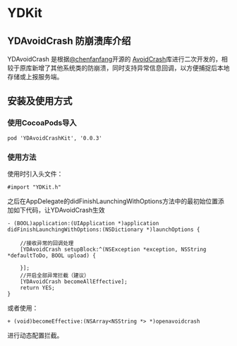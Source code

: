 # YDKit
## YDAvoidCrash 防崩溃库介绍
YDAvoidCrash 是根据[@chenfanfang](https://github.com/chenfanfang)开源的 [AvoidCrash](https://github.com/chenfanfang/AvoidCrash)库进行二次开发的，相较于原库新增了其他系统类的防崩溃，同时支持异常信息回调，以方便捕捉后本地存储或上报服务端。

## 安装及使用方式
### 使用CocoaPods导入

```
pod 'YDAvoidCrashKit', '0.0.3'
```
### 使用方法

使用时引入头文件：

```
#import "YDKit.h"
```

之后在AppDelegate的didFinishLaunchingWithOptions方法中的最初始位置添加如下代码，让YDAvoidCrash生效

```
- (BOOL)application:(UIApplication *)application didFinishLaunchingWithOptions:(NSDictionary *)launchOptions {

    //接收异常的回调处理
    [YDAvoidCrash setupBlock:^(NSException *exception, NSString *defaultToDo, BOOL upload) {
            
    }];
    //开启全部异常拦截（建议）
    [YDAvoidCrash becomeAllEffective];
    return YES;
}
```

或者使用：

```
+ (void)becomeEffective:(NSArray<NSString *> *)openavoidcrash
```
进行动态配置拦截。
